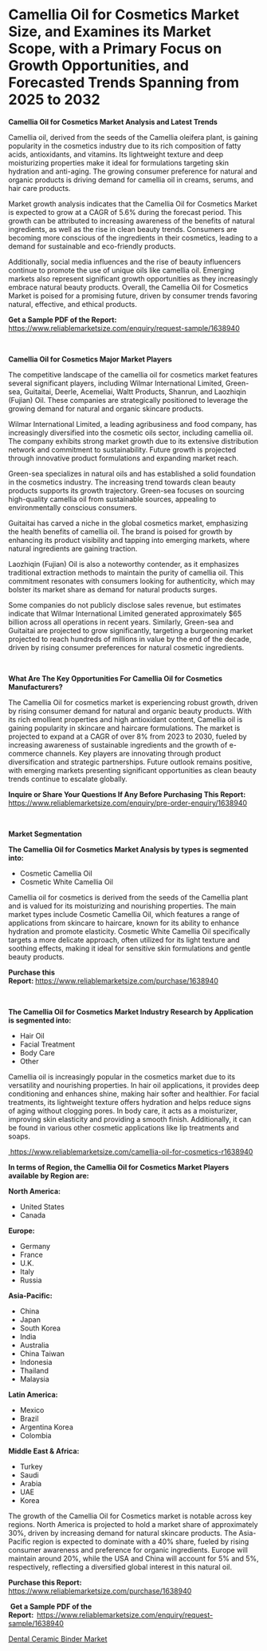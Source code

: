 <p><h1>Camellia Oil for Cosmetics Market Size, and Examines its Market Scope, with a Primary Focus on Growth Opportunities, and Forecasted Trends Spanning from 2025 to 2032</h1></p><p><strong>Camellia Oil for Cosmetics Market Analysis and Latest Trends</strong></p>
<p><p>Camellia oil, derived from the seeds of the Camellia oleifera plant, is gaining popularity in the cosmetics industry due to its rich composition of fatty acids, antioxidants, and vitamins. Its lightweight texture and deep moisturizing properties make it ideal for formulations targeting skin hydration and anti-aging. The growing consumer preference for natural and organic products is driving demand for camellia oil in creams, serums, and hair care products.</p><p>Market growth analysis indicates that the Camellia Oil for Cosmetics Market is expected to grow at a CAGR of 5.6% during the forecast period. This growth can be attributed to increasing awareness of the benefits of natural ingredients, as well as the rise in clean beauty trends. Consumers are becoming more conscious of the ingredients in their cosmetics, leading to a demand for sustainable and eco-friendly products.</p><p>Additionally, social media influences and the rise of beauty influencers continue to promote the use of unique oils like camellia oil. Emerging markets also represent significant growth opportunities as they increasingly embrace natural beauty products. Overall, the Camellia Oil for Cosmetics Market is poised for a promising future, driven by consumer trends favoring natural, effective, and ethical products.</p></p>
<p><strong>Get a Sample PDF of the Report:&nbsp;</strong> <a href="https://www.reliablemarketsize.com/enquiry/request-sample/1638940?utm_campaign=3555&utm_medium=2&utm_source=Github&utm_content=ia&utm_term=02042025&utm_id=camellia-oil-for-cosmetics">https://www.reliablemarketsize.com/enquiry/request-sample/1638940</a></p>
<p>&nbsp;</p>
<p><strong>Camellia Oil for Cosmetics Major Market Players</strong></p>
<p><p>The competitive landscape of the camellia oil for cosmetics market features several significant players, including Wilmar International Limited, Green-sea, Guitaitai, Deerle, Acemeliai, Waltt Products, Shanrun, and Laozhiqin (Fujian) Oil. These companies are strategically positioned to leverage the growing demand for natural and organic skincare products.</p><p>Wilmar International Limited, a leading agribusiness and food company, has increasingly diversified into the cosmetic oils sector, including camellia oil. The company exhibits strong market growth due to its extensive distribution network and commitment to sustainability. Future growth is projected through innovative product formulations and expanding market reach.</p><p>Green-sea specializes in natural oils and has established a solid foundation in the cosmetics industry. The increasing trend towards clean beauty products supports its growth trajectory. Green-sea focuses on sourcing high-quality camellia oil from sustainable sources, appealing to environmentally conscious consumers.</p><p>Guitaitai has carved a niche in the global cosmetics market, emphasizing the health benefits of camellia oil. The brand is poised for growth by enhancing its product visibility and tapping into emerging markets, where natural ingredients are gaining traction.</p><p>Laozhiqin (Fujian) Oil is also a noteworthy contender, as it emphasizes traditional extraction methods to maintain the purity of camellia oil. This commitment resonates with consumers looking for authenticity, which may bolster its market share as demand for natural products surges.</p><p>Some companies do not publicly disclose sales revenue, but estimates indicate that Wilmar International Limited generated approximately $65 billion across all operations in recent years. Similarly, Green-sea and Guitaitai are projected to grow significantly, targeting a burgeoning market projected to reach hundreds of millions in value by the end of the decade, driven by rising consumer preferences for natural cosmetic ingredients.</p></p>
<p>&nbsp;</p>
<p><strong>What Are The Key Opportunities For Camellia Oil for Cosmetics Manufacturers?</strong></p>
<p><p>The Camellia Oil for cosmetics market is experiencing robust growth, driven by rising consumer demand for natural and organic beauty products. With its rich emollient properties and high antioxidant content, Camellia oil is gaining popularity in skincare and haircare formulations. The market is projected to expand at a CAGR of over 8% from 2023 to 2030, fueled by increasing awareness of sustainable ingredients and the growth of e-commerce channels. Key players are innovating through product diversification and strategic partnerships. Future outlook remains positive, with emerging markets presenting significant opportunities as clean beauty trends continue to escalate globally.</p></p>
<p><strong>Inquire or Share Your Questions If Any Before Purchasing This Report:</strong> <a href="https://www.reliablemarketsize.com/enquiry/pre-order-enquiry/1638940?utm_campaign=3555&utm_medium=2&utm_source=Github&utm_content=ia&utm_term=02042025&utm_id=camellia-oil-for-cosmetics">https://www.reliablemarketsize.com/enquiry/pre-order-enquiry/1638940</a></p>
<p>&nbsp;</p>
<p><strong>Market Segmentation</strong></p>
<p><strong>The Camellia Oil for Cosmetics Market Analysis by types is segmented into:</strong></p>
<p><ul><li>Cosmetic Camellia Oil</li><li>Cosmetic White Camellia Oil</li></ul></p>
<p><p>Camellia oil for cosmetics is derived from the seeds of the Camellia plant and is valued for its moisturizing and nourishing properties. The main market types include Cosmetic Camellia Oil, which features a range of applications from skincare to haircare, known for its ability to enhance hydration and promote elasticity. Cosmetic White Camellia Oil specifically targets a more delicate approach, often utilized for its light texture and soothing effects, making it ideal for sensitive skin formulations and gentle beauty products.</p></p>
<p><strong>Purchase this Report:&nbsp;</strong><a href="https://www.reliablemarketsize.com/purchase/1638940?utm_campaign=3555&utm_medium=2&utm_source=Github&utm_content=ia&utm_term=02042025&utm_id=camellia-oil-for-cosmetics">https://www.reliablemarketsize.com/purchase/1638940</a></p>
<p>&nbsp;</p>
<p><strong>The Camellia Oil for Cosmetics Market Industry Research by Application is segmented into:</strong></p>
<p><ul><li>Hair Oil</li><li>Facial Treatment</li><li>Body Care</li><li>Other</li></ul></p>
<p><p>Camellia oil is increasingly popular in the cosmetics market due to its versatility and nourishing properties. In hair oil applications, it provides deep conditioning and enhances shine, making hair softer and healthier. For facial treatments, its lightweight texture offers hydration and helps reduce signs of aging without clogging pores. In body care, it acts as a moisturizer, improving skin elasticity and providing a smooth finish. Additionally, it can be found in various other cosmetic applications like lip treatments and soaps.</p></p>
<p><a href="https://www.reliablemarketsize.com/camellia-oil-for-cosmetics-r1638940?utm_campaign=3555&utm_medium=2&utm_source=Github&utm_content=ia&utm_term=02042025&utm_id=camellia-oil-for-cosmetics">&nbsp;https://www.reliablemarketsize.com/camellia-oil-for-cosmetics-r1638940</a></p>
<p><strong>In terms of Region, the Camellia Oil for Cosmetics Market Players available by Region are:</strong></p>
<p>
    <p> <strong> North America: </strong>
        <ul>
            <li>United States</li>
            <li>Canada</li>
        </ul>
        </p> 
    <p> <strong> Europe: </strong>
        <ul>
            <li>Germany</li>
            <li>France</li>
            <li>U.K.</li>
            <li>Italy</li>
            <li>Russia</li>
        </ul>
        </p> 
    <p> <strong> Asia-Pacific: </strong>
        <ul>
            <li>China</li>
            <li>Japan</li>
            <li>South Korea</li>
            <li>India</li>
            <li>Australia</li>
            <li>China Taiwan</li>
            <li>Indonesia</li>
            <li>Thailand</li>
            <li>Malaysia</li>
        </ul>
        </p> 
    <p> <strong> Latin America: </strong>
        <ul>
            <li>Mexico</li>
            <li>Brazil</li>
            <li>Argentina Korea</li>
            <li>Colombia</li>
        </ul>
        </p> 
    <p> <strong> Middle East & Africa: </strong>
        <ul>
            <li>Turkey</li>
            <li>Saudi</li>
            <li>Arabia</li>
            <li>UAE</li>
            <li>Korea</li>
        </ul>
    </p>
    </p>
<p><p>The growth of the Camellia Oil for Cosmetics market is notable across key regions. North America is projected to hold a market share of approximately 30%, driven by increasing demand for natural skincare products. The Asia-Pacific region is expected to dominate with a 40% share, fueled by rising consumer awareness and preference for organic ingredients. Europe will maintain around 20%, while the USA and China will account for 5% and 5%, respectively, reflecting a diversified global interest in this natural oil.</p></p>
<p><strong>Purchase this Report: </strong><a href="https://www.reliablemarketsize.com/purchase/1638940?utm_campaign=3555&utm_medium=2&utm_source=Github&utm_content=ia&utm_term=02042025&utm_id=camellia-oil-for-cosmetics">https://www.reliablemarketsize.com/purchase/1638940</a></p>
<p>&nbsp;<strong>Get a Sample PDF of the Report:&nbsp;&nbsp;</strong><a href="https://www.reliablemarketsize.com/enquiry/request-sample/1638940?utm_campaign=3555&utm_medium=2&utm_source=Github&utm_content=ia&utm_term=02042025&utm_id=camellia-oil-for-cosmetics">https://www.reliablemarketsize.com/enquiry/request-sample/1638940</a></p>
<p><strong></strong></p>
<p><p><a href="https://github.com/signallaikun/Market-Research-Report-List-1/blob/main/dental-ceramic-binder-market.md?utm_campaign=3555&utm_medium=2&utm_source=Github&utm_content=ia&utm_term=02042025&utm_id=camellia-oil-for-cosmetics">Dental Ceramic Binder Market</a></p></p>